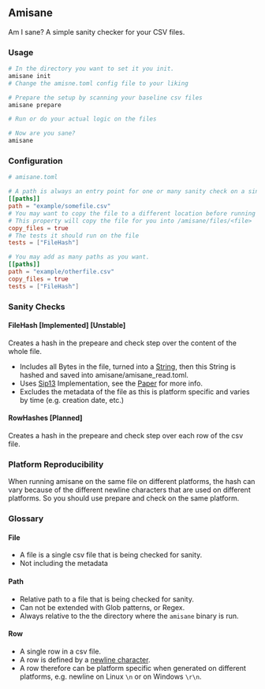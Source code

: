 ## Amisane

Am I sane? A simple sanity checker for your CSV files.

### Usage

```bash
# In the directory you want to set it you init.
amisane init
# Change the amisne.toml config file to your liking

# Prepare the setup by scanning your baseline csv files
amisane prepare

# Run or do your actual logic on the files

# Now are you sane? 
amisane

```

### Configuration

```toml
# amisane.toml

# A path is always an entry point for one or many sanity check on a single file
[[paths]]
path = "example/somefile.csv"
# You may want to copy the file to a different location before running your new logic, as a backup.
# This property will copy the file for you into /amisane/files/<file>
copy_files = true
# The tests it should run on the file
tests = ["FileHash"]

# You may add as many paths as you want.
[[paths]]
path = "example/otherfile.csv"
copy_files = true
tests = ["FileHash"]

```

### Sanity Checks

#### FileHash [Implemented] [Unstable]

Creates a hash in the prepeare and check step over the content of the whole file.

- Includes all Bytes in the file, turned into a [String](https://doc.rust-lang.org/std/string/struct.String.html#representation), then this String is hashed and saved into amisane/amisane_read.toml.
- Uses [Sip13](https://docs.rs/siphasher/latest/siphasher/sip128/struct.SipHasher13.html) Implementation, see the [Paper](https://github.com/veorq/SipHash) for more info.
- Excludes the metadata of the file as this is platform specific and varies by time (e.g. creation date, etc.)

#### RowHashes [Planned]

Creates a hash in the prepeare and check step over each row of the csv file.

### Platform Reproducibility

When running amisane on the same file on different platforms, the hash can vary because of the different newline characters that are used on different platforms.
So you should use prepare and check on the same platform.

### Glossary

#### File

- A file is a single csv file that is being checked for sanity.
- Not including the metadata

#### Path

- Relative path to a file that is being checked for sanity.
- Can not be extended with Glob patterns, or Regex.
- Always relative to the the directory where the `amisane` binary is run.

#### Row

- A single row in a csv file.
- A row is defined by a [newline character](https://en.wikipedia.org/wiki/Newline).
- A row therefore can be platform specific when generated on different platforms, e.g. newline on Linux `\n` or on Windows `\r\n`.